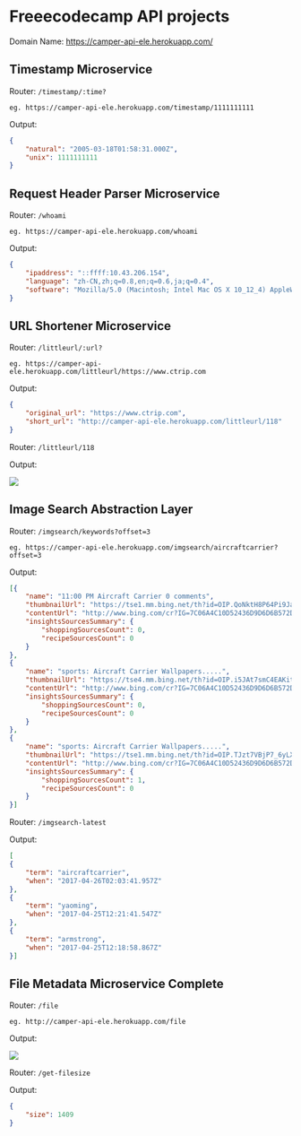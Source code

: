 # Freeecodecamp API projects
Domain Name: https://camper-api-ele.herokuapp.com/

## Timestamp Microservice

Router: `/timestamp/:time?`

`eg. https://camper-api-ele.herokuapp.com/timestamp/1111111111`

Output:

``` json
{
	"natural": "2005-03-18T01:58:31.000Z",
	"unix": 1111111111
}

```

## Request Header Parser Microservice

Router: `/whoami`

`eg. https://camper-api-ele.herokuapp.com/whoami`

Output:

``` json
{
	"ipaddress": "::ffff:10.43.206.154",
	"language": "zh-CN,zh;q=0.8,en;q=0.6,ja;q=0.4",
	"software": "Mozilla/5.0 (Macintosh; Intel Mac OS X 10_12_4) AppleWebKit/537.36 (KHTML, like Gecko) Chrome/57.0.2987.133 Safari/537.36"
}

```

## URL Shortener Microservice

Router: `/littleurl/:url?`

`eg. https://camper-api-ele.herokuapp.com/littleurl/https://www.ctrip.com`

Output:

``` json
{
	"original_url": "https://www.ctrip.com",
	"short_url": "http://camper-api-ele.herokuapp.com/littleurl/118"
}

```

Router: `/littleurl/118`

Output:

![](https://raw.githubusercontent.com/elevenBeans/Grocery/master/ShortURLResult.png)

## Image Search Abstraction Layer

Router: `/imgsearch/keywords?offset=3`

`eg. https://camper-api-ele.herokuapp.com/imgsearch/aircraftcarrier?offset=3`

Output:

``` json
[{
	"name": "11:00 PM Aircraft Carrier 0 comments",
	"thumbnailUrl": "https://tse1.mm.bing.net/th?id=OIP.QoNktH8P64Pi9JaoCs7-bwEsDh&pid=Api",
	"contentUrl": "http://www.bing.com/cr?IG=7C06A4C10D52436D9D6D6B572D29EB4B&CID=3E185003F45B61DE2BE85A73F5CB6096&rd=1&h=ipRnDzMt5n0nQslayF7VCE5LnHqMoPq_lo0m8zigaEk&v=1&r=http%3a%2f%2f2.bp.blogspot.com%2f_uA2BDYzq_0c%2fTKy118Pk9hI%2fAAAAAAAABTU%2fQKBcqtT3qsc%2fs1600%2f1535lyq.jpg&p=DevEx,5008.1",
	"insightsSourcesSummary": {
		"shoppingSourcesCount": 0,
		"recipeSourcesCount": 0
	}
},
{
	"name": "sports: Aircraft Carrier Wallpapers.....",
	"thumbnailUrl": "https://tse4.mm.bing.net/th?id=OIP.i5JAt7smC4EAKit8D5DOoAEsDh&pid=Api",
	"contentUrl": "http://www.bing.com/cr?IG=7C06A4C10D52436D9D6D6B572D29EB4B&CID=3E185003F45B61DE2BE85A73F5CB6096&rd=1&h=MPv1hnwDqQbp7yL2QIAJXhqyVO1D_GPLmvw1zdUzP1I&v=1&r=http%3a%2f%2f4.bp.blogspot.com%2f-HwoV2UZmToc%2fT4UvTt9KBvI%2fAAAAAAAAQHE%2fKqc2gF3qxT8%2fs1600%2f_aircraft--%252Bcarrier--%252Bwallpaper_006.jpg&p=DevEx,5014.1",
	"insightsSourcesSummary": {
		"shoppingSourcesCount": 0,
		"recipeSourcesCount": 0
	}
},
{
	"name": "sports: Aircraft Carrier Wallpapers.....",
	"thumbnailUrl": "https://tse1.mm.bing.net/th?id=OIP.TJzt7VBjP7_6yLXGugMhQgEsDh&pid=Api",
	"contentUrl": "http://www.bing.com/cr?IG=7C06A4C10D52436D9D6D6B572D29EB4B&CID=3E185003F45B61DE2BE85A73F5CB6096&rd=1&h=kdlOlXp5ts3k0Ecc9aI64LAxBgWKen8LrUb14bQtGW8&v=1&r=http%3a%2f%2f2.bp.blogspot.com%2f-WamorAg9Uo0%2fT4UvCWZ5-aI%2fAAAAAAAAQGk%2fDFV2_Zch0Rg%2fs1600%2f_aircraft--%2bcarrier--%2bwallpaper_002.jpg&p=DevEx,5020.1",
	"insightsSourcesSummary": {
		"shoppingSourcesCount": 1,
		"recipeSourcesCount": 0
	}
}]

```

Router: `/imgsearch-latest`

Output:

``` json
[
{
	"term": "aircraftcarrier",
	"when": "2017-04-26T02:03:41.957Z"
},
{
	"term": "yaoming",
	"when": "2017-04-25T12:21:41.547Z"
},
{
	"term": "armstrong",
	"when": "2017-04-25T12:18:58.867Z"
}]
```

## File Metadata Microservice Complete

Router: `/file`

`eg. http://camper-api-ele.herokuapp.com/file`

Output:

![](https://raw.githubusercontent.com/elevenBeans/Grocery/master/ShortURLResult.png)

Router: `/get-filesize`

Output:

``` json
{
	"size": 1409
}
```

